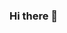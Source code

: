 ### Hi there 👋

<!--
**penguin2233/penguin2233** is a ✨ _special_ ✨ repository because its `README.md` (this file) appears on your GitHub profile.

- 🔭 I’m currently working on osu-wiki
- 🌱 I’m currently learning C++
- 🤔 I’m looking for help with F#
- 💬 Ask me about Melbourne trains
- 📫 How to reach me: keybase, twitter: penguin2233
- 😄 Pronouns: bruh/moment
- ⚡ Fun fact: ur mum gay :flushed:
-->
